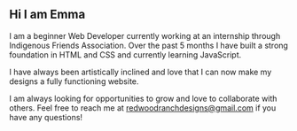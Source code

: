 ## Hi I am Emma
I am a beginner Web Developer currently working at an internship through Indigenous Friends Association. 
Over the past 5 months I have built a strong foundation in HTML and CSS and currently learning JavaScript.

I have always been artistically inclined and love that I can now make my designs a fully functioning website. 

I am always looking for opportunities to grow and love to collaborate with others. 
Feel free to reach me at  redwoodranchdesigns@gmail.com  if you have any questions!




<!--
**EMSomers/EMSomers** is a ✨ _special_ ✨ repository because its `README.md` (this file) appears on your GitHub profile.

Here are some ideas to get you started:

- 🔭 I’m currently working on ...
- 🌱 I’m currently learning ...
- 👯 I’m looking to collaborate on ...
- 🤔 I’m looking for help with ...
- 💬 Ask me about ...
- 📫 How to reach me: ...
- 😄 Pronouns: ...
- ⚡ Fun fact: ...
-->
